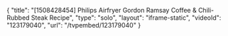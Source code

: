 {
    "title": "[1508428454] Philips Airfryer Gordon Ramsay Coffee & Chili-Rubbed Steak Recipe",
    "type": "solo",
    "layout": "iframe-static",
    "videoId": "123179040",
    "url": "\/tvpembed\/123179040"
}